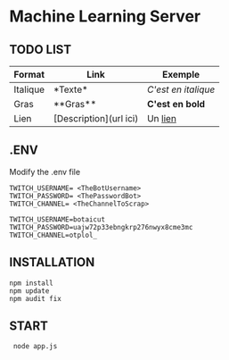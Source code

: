 # Machine Learning Server

## TODO LIST
| Format        | Link      | Exemple |
| ------|-----|-----|
| Italique  	| \*Texte\* 	| *C'est en italique* 	|
| Gras 	| \*\*Gras\*\* 	| **C'est en bold** 	|
| Lien 	| \[Description\](url ici) 	| Un [lien](http://www.github.com) 	|

## .ENV
Modify the .env file
```
TWITCH_USERNAME= <TheBotUsername>
TWITCH_PASSWORD= <ThePasswordBot>
TWITCH_CHANNEL= <TheChannelToScrap>
```
```
TWITCH_USERNAME=botaicut
TWITCH_PASSWORD=uajw72p33ebngkrp276nwyx8cme3mc
TWITCH_CHANNEL=otplol_
```

## INSTALLATION

```
npm install
npm update
npm audit fix
```

## START

```
 node app.js 
```
